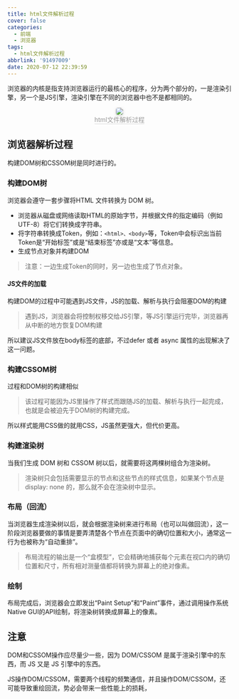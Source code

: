 ```yaml
---
title: html文件解析过程
cover: false
categories:
  - 前端
  - 浏览器
tags:
  - html文件解析过程
abbrlink: '91497009'
date: 2020-07-12 22:39:59
---
```

浏览器的内核是指支持浏览器运行的最核心的程序，分为两个部分的，一是渲染引擎，另一个是JS引擎，渲染引擎在不同的浏览器中也不是都相同的。
<center>
    <img style="border-radius: 0.3125em;
    box-shadow: 0 2px 4px 0 rgba(34,36,38,.12),0 2px 10px 0 rgba(34,36,38,.08);display:inline;margin:0" 
    src="https://cdn.jsdelivr.net/gh/DSzhongweizi/Resources/article/20200712224630.png" />
    <br>
    <div style="color:orange; border-bottom: 1px solid #d9d9d9;
    display: inline-block;
    color: #999;">html文件解析过程</div>
</center>

## 浏览器解析过程
构建DOM树和CSSOM树是同时进行的。
### 构建DOM树
浏览器会遵守一套步骤将HTML 文件转换为 DOM 树。
- 浏览器从磁盘或网络读取HTML的原始字节，并根据文件的指定编码（例如 UTF-8）将它们转换成字符串。
- 将字符串转换成Token，例如：`<html>、<body>`等，Token中会标识出当前Token是“开始标签”或是“结束标签”亦或是“文本”等信息。
- 生成节点对象并构建DOM
> 注意：一边生成Token的同时，另一边也生成了节点对象。

#### JS文件的加载
构建DOM的过程中可能遇到JS文件，JS的加载、解析与执行会阻塞DOM的构建
> 遇到JS，浏览器会将控制权移交给JS引擎，等JS引擎运行完毕，浏览器再从中断的地方恢复DOM构建

所以建议JS文件放在body标签的底部，不过defer 或者 async 属性的出现解决了这一问题。
### 构建CSSOM树
过程和DOM树的构建相似
> 该过程可能因为JS里操作了样式而跟随JS的加载、解析与执行一起完成，也就是会被迫先于DOM树的构建完成。

所以样式能用CSS做的就用CSS，JS虽然更强大，但代价更高。
### 构建渲染树
当我们生成 DOM 树和 CSSOM 树以后，就需要将这两棵树组合为渲染树。
> 渲染树只会包括需要显示的节点和这些节点的样式信息，如果某个节点是 display: none 的，那么就不会在渲染树中显示。

### 布局（回流）
当浏览器生成渲染树以后，就会根据渲染树来进行布局（也可以叫做回流），这一阶段浏览器要做的事情是要弄清楚各个节点在页面中的确切位置和大小，通常这一行为也被称为“自动重排”。
> 布局流程的输出是一个“盒模型”，它会精确地捕获每个元素在视口内的确切位置和尺寸，所有相对测量值都将转换为屏幕上的绝对像素。
### 绘制
布局完成后，浏览器会立即发出“Paint Setup”和“Paint”事件，通过调用操作系统Native GUI的API绘制，将渲染树转换成屏幕上的像素。

## 注意
DOM和CSSOM操作应尽量少一些，因为 DOM/CSSOM 是属于渲染引擎中的东西，而 JS 又是 JS 引擎中的东西。

JS操作DOM/CSSOM，需要两个线程的频繁通信，并且操作DOM/CSSOM，还可能导致重绘回流，势必会带来一些性能上的损耗，
